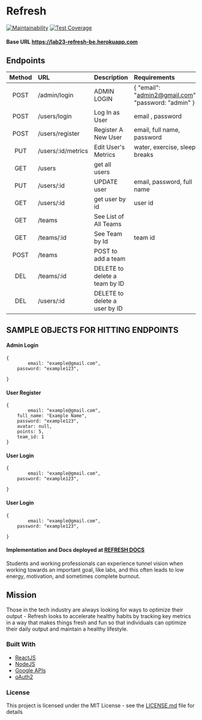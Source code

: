 # Refresh

[![Maintainability](https://api.codeclimate.com/v1/badges/dd40d979822303c26785/maintainability)](https://codeclimate.com/github/Lambda-School-Labs/refresh-be/maintainability)
[![Test Coverage](https://api.codeclimate.com/v1/badges/dd40d979822303c26785/test_coverage)](https://codeclimate.com/github/Lambda-School-Labs/refresh-be/test_coverage)

#### Base URL https://lab23-refresh-be.herokuapp.com

## Endpoints

|Method| URL | Description| Requirements|
|:-----:|:-----|:-----|:-----|
|POST| /admin/login| ADMIN LOGIN| { "email": "admin2@gmail.com", "password: "admin" }|
|POST| /users/login| Log In as User | email , password|
|POST| /users/register| Register A New User | email, full name, password|
|PUT| /users/:id/metrics| Edit User's Metrics |water, exercise, sleep, breaks|
|GET| /users| get all users | |
|PUT|/users/:id | UPDATE user |email, password, full name |
|GET| /users/:id| get user by id |user id|
|GET| /teams| See List of All Teams  ||
|GET| /teams/:id| See Team by Id | team id|
|POST|/teams | POST to add a team | |
| DEL |/teams/:id | DELETE to delete a team by ID | |
| DEL |/users/:id | DELETE to delete a user by ID | |

## SAMPLE OBJECTS FOR HITTING ENDPOINTS
#### Admin Login
```
{
      	email: "example@gmail.com",
	password: "example123",
	
}
```
#### User Register
```
{
      	email: "example@gmail.com",
	full_name: "Example Name",
	password: "example123",
	avatar: null,
	points: 5,
	team_id: 1
}
```
#### User Login
```
{
      	email: "example@gmail.com",
	password: "example123",
	
}
```
#### User Login
```
{
      	email: "example@gmail.com",
	password: "example123",
	
}
```





#### Implementation and Docs deployed at [REFRESH DOCS](https://refresh-yo.herokuapp.com/docs) <br>

Students and working professionals can experience tunnel vision when working towards an important goal, like labs, and this often leads to low energy, motivation, and sometimes complete burnout.

## Mission

Those in the tech industry are always looking for ways to optimize their output - Refresh looks to accelerate healthy habits by tracking key metrics in a way that makes things fresh and fun so that individuals can optimize their daily output and maintain a healthy lifestyle.

### Built With

- [ReactJS](https://reactjs.org/)
- [NodeJS](https://nodejs.org/en/)
- [Google APIs](https://developers.google.com/apis-explorer)
- [oAuth2](https://oauth.net/2/)

### License

This project is licensed under the MIT License - see the [LICENSE.md](LICENSE.md) file for details
